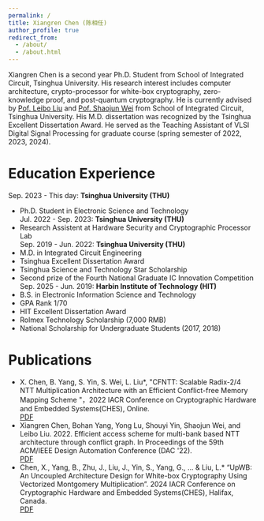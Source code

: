 ```yaml
---
permalink: /
title: Xiangren Chen (陈相任)
author_profile: true
redirect_from: 
  - /about/
  - /about.html
---
```


Xiangren Chen is a second year Ph.D. Student from School of Integrated Circuit, Tsinghua University. His research interest includes computer architecture, crypto-processor for white-box cryptography, zero-knowledge proof, and post-quantum cryptography. He is currently advised by [Pof. Leibo Liu](https://www.sic.tsinghua.edu.cn/info/1014/1807.htm) and  [Pof. Shaojun Wei](https://www.ime.tsinghua.edu.cn/info/1014/1789.htm) from School of Integrated Circuit, Tsinghua University. His M.D. dissertation was recognized by the Tsinghua Excellent Dissertation Award. He served as the Teaching Assistant of VLSI Digital Signal Processing for graduate course (spring semester of 2022, 2023, 2024).


Education Experience
======
Sep. 2023 - This day: **Tsinghua University (THU)**  
  * Ph.D. Student in Electronic Science and Technology  
Jul. 2022 - Sep. 2023: **Tsinghua University (THU)**  
  * Research Assistent at Hardware Security and Cryptographic Processor Lab  
Sep. 2019 - Jun. 2022: **Tsinghua University (THU)**  
  * M.D. in Integrated Circuit Engineering  
  * Tsinghua Excellent Dissertation Award  
  * Tsinghua Science and Technology Star Scholarship  
  * Second prize of the Fourth National Graduate IC Innovation Competition  
Sep. 2025 - Jun. 2019: **Harbin Institute of Technology (HIT)**  
  * B.S. in Electronic Information Science and Technology  
  * GPA Rank 1/70  
  * HIT Excellent Dissertation Award  
  * Rolmex Technology Scholarship (7,000 RMB)  
  * National Scholarship for Undergraduate Students (2017, 2018)  



Publications
======
* X. Chen, B. Yang, S. Yin, S. Wei, L. Liu*, "CFNTT: Scalable Radix-2/4 NTT Multiplication Architecture with an Efficient Conflict-free Memory Mapping Scheme "，2022 IACR Conference on Cryptographic Hardware and Embedded Systems(CHES), Online.  
[PDF](https://tches.iacr.org/index.php/TCHES/article/view/9291/8857)  
* Xiangren Chen, Bohan Yang, Yong Lu, Shouyi Yin, Shaojun Wei, and Leibo Liu. 2022. Efficient access scheme for multi-bank based NTT architecture through conflict graph. In Proceedings of the 59th ACM/IEEE Design Automation Conference (DAC '22).  
[PDF](https://dl.acm.org/doi/pdf/10.1145/3489517.3530656)  
* Chen, X., Yang, B., Zhu, J., Liu, J., Yin, S., Yang, G., ... & Liu, L.* “UpWB: An Uncoupled Architecture Design for White-box Cryptography Using Vectorized Montgomery Multiplication”. 2024 IACR Conference on Cryptographic Hardware and Embedded Systems(CHES), Halifax, Canada.  
[PDF](https://tches.iacr.org/index.php/TCHES/article/view/11443/10948)  
